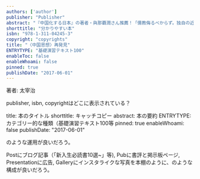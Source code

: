 ```yaml
---
authors: ['author']
publisher: "Publisher"
abstract: "『中国化する日本』の著者・與那覇潤さん推薦！「儒教侮るべからず。独自の近代化のエンジンを探った泰斗の遺言」"
shorttitle: "分かりやすい本"
isbn: "978-1-311-04245-3"
copyright: "copyrights"
title: "〈中国思想〉再発見"
ENTRYTYPE: "基礎演習テキスト100"
enableToc: false
enableWhoami: false
pinned: true
publishDate: "2017-06-01"
---
```


著者: 太宰治

publisher, isbn, copyrightはどこに表示されている？

title: 本のタイトル
shorttitle: キャッチコピー
abstract: 本の要約
ENTRYTYPE: カテゴリー的な種類（基礎演習テキスト100等
pinned: true
enableWhoami: false
publishDate: "2017-06-01"

のような運用が良いだろう。

Postにブログ記事（「新入生必読書10選~」等), Pubに書評と掲示板ページ, Presentationに広告, Galleryにインスタライクな写真を本棚のように、のような構成が良いだろう。